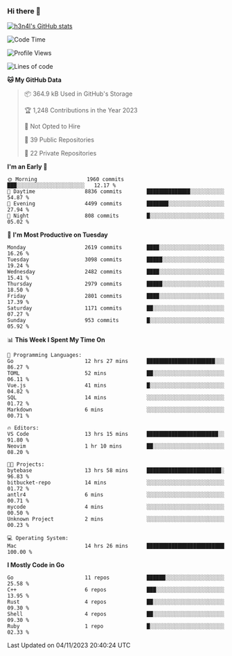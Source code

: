 ### Hi there 👋

[![h3n4l's GitHub stats](https://github-readme-stats.vercel.app/api?username=h3n4l&count_private=true&show_icons=true&theme=radical)](https://github.com/h3n4l/github-readme-stats)

<!--START_SECTION:waka-->
![Code Time](http://img.shields.io/badge/Code%20Time-1%2C672%20hrs%2020%20mins-blue)

![Profile Views](http://img.shields.io/badge/Profile%20Views-0-blue)

![Lines of code](https://img.shields.io/badge/From%20Hello%20World%20I%27ve%20Written-4.2%20million%20lines%20of%20code-blue)

**🐱 My GitHub Data** 

> 📦 364.9 kB Used in GitHub's Storage 
 > 
> 🏆 1,248 Contributions in the Year 2023
 > 
> 🚫 Not Opted to Hire
 > 
> 📜 39 Public Repositories 
 > 
> 🔑 22 Private Repositories 
 > 
**I'm an Early 🐤** 

```text
🌞 Morning                1960 commits        ███░░░░░░░░░░░░░░░░░░░░░░   12.17 % 
🌆 Daytime                8836 commits        ██████████████░░░░░░░░░░░   54.87 % 
🌃 Evening                4499 commits        ███████░░░░░░░░░░░░░░░░░░   27.94 % 
🌙 Night                  808 commits         █░░░░░░░░░░░░░░░░░░░░░░░░   05.02 % 
```
📅 **I'm Most Productive on Tuesday** 

```text
Monday                   2619 commits        ████░░░░░░░░░░░░░░░░░░░░░   16.26 % 
Tuesday                  3098 commits        █████░░░░░░░░░░░░░░░░░░░░   19.24 % 
Wednesday                2482 commits        ████░░░░░░░░░░░░░░░░░░░░░   15.41 % 
Thursday                 2979 commits        █████░░░░░░░░░░░░░░░░░░░░   18.50 % 
Friday                   2801 commits        ████░░░░░░░░░░░░░░░░░░░░░   17.39 % 
Saturday                 1171 commits        ██░░░░░░░░░░░░░░░░░░░░░░░   07.27 % 
Sunday                   953 commits         █░░░░░░░░░░░░░░░░░░░░░░░░   05.92 % 
```


📊 **This Week I Spent My Time On** 

```text
💬 Programming Languages: 
Go                       12 hrs 27 mins      ██████████████████████░░░   86.27 % 
TOML                     52 mins             ██░░░░░░░░░░░░░░░░░░░░░░░   06.11 % 
Vue.js                   41 mins             █░░░░░░░░░░░░░░░░░░░░░░░░   04.82 % 
SQL                      14 mins             ░░░░░░░░░░░░░░░░░░░░░░░░░   01.72 % 
Markdown                 6 mins              ░░░░░░░░░░░░░░░░░░░░░░░░░   00.71 % 

🔥 Editors: 
VS Code                  13 hrs 15 mins      ███████████████████████░░   91.80 % 
Neovim                   1 hr 10 mins        ██░░░░░░░░░░░░░░░░░░░░░░░   08.20 % 

🐱‍💻 Projects: 
bytebase                 13 hrs 58 mins      ████████████████████████░   96.83 % 
bitbucket-repo           14 mins             ░░░░░░░░░░░░░░░░░░░░░░░░░   01.72 % 
antlr4                   6 mins              ░░░░░░░░░░░░░░░░░░░░░░░░░   00.71 % 
mycode                   4 mins              ░░░░░░░░░░░░░░░░░░░░░░░░░   00.50 % 
Unknown Project          2 mins              ░░░░░░░░░░░░░░░░░░░░░░░░░   00.23 % 

💻 Operating System: 
Mac                      14 hrs 26 mins      █████████████████████████   100.00 % 
```

**I Mostly Code in Go** 

```text
Go                       11 repos            ██████░░░░░░░░░░░░░░░░░░░   25.58 % 
C++                      6 repos             ███░░░░░░░░░░░░░░░░░░░░░░   13.95 % 
Rust                     4 repos             ██░░░░░░░░░░░░░░░░░░░░░░░   09.30 % 
Shell                    4 repos             ██░░░░░░░░░░░░░░░░░░░░░░░   09.30 % 
Ruby                     1 repo              █░░░░░░░░░░░░░░░░░░░░░░░░   02.33 % 
```




 Last Updated on 04/11/2023 20:40:24 UTC
<!--END_SECTION:waka-->

